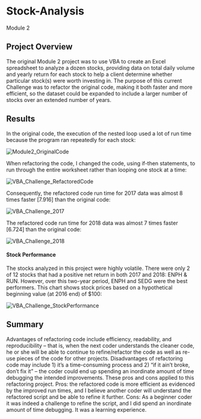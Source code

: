 # Stock-Analysis
Module 2
## Project Overview
The original Module 2 project was to use VBA to create an Excel spreadsheet to analyze a dozen stocks, providing data on total daily volume and yearly return for each stock to help a client determine whether particular stock(s) were worth investing in. The purpose of this current Challenge was to refactor the original code, making it both faster and more efficient, so the dataset could be expanded to include a larger number of stocks over an extended number of years.
## Results
In the original code, the execution of the nested loop used a lot of run time because the program ran repeatedly for each stock:

![Module2_OriginalCode](https://user-images.githubusercontent.com/97558998/155898437-27869ca9-9c61-44d7-a334-e43b156d98e8.png)

When refactoring the code, I changed the code, using if-then statements, to run through the entire worksheet rather than looping one stock at a time:

![VBA_Challenge_RefactoredCode](https://user-images.githubusercontent.com/97558998/155898472-ad41a07a-b0a6-463b-91ca-e4286b17cb48.png)

Consequently, the refactored code run time for 2017 data was almost 8 times faster [7.916] than the original code: 

![VBA_Challenge_2017](https://user-images.githubusercontent.com/97558998/155898594-88b33c45-dbbd-45f5-a45c-ae75c1f5da39.png)


The refactored code run time for 2018 data was almost 7 times faster [6.724] than the original code:

![VBA_Challenge_2018](https://user-images.githubusercontent.com/97558998/155898601-6f926751-9e7c-4bc5-bf4c-bd515b4b651c.png)

#### Stock Performance
The stocks analyzed in this project were highly volatile. There were only 2 of 12 stocks that had a positive net return in both 2017 and 2018: ENPH & RUN. However, over this two-year period, ENPH and SEDG were the best performers. This chart shows stock prices based on a hypothetical beginning value (at 2016 end) of $100:

![VBA_Challenge_StockPerformance](https://user-images.githubusercontent.com/97558998/155898573-cca87e37-8192-4aba-9e25-7c8cb8433c46.png)

## Summary
Advantages of refactoring code include efficiency, readability, and reproducibility – that is, when the next coder understands the cleaner code, he or she will be able to continue to refine/refactor the code as well as re-use pieces of the code for other projects. Disadvantages of refactoring code may include 1) it’s a time-consuming process and 2) “if it ain’t broke, don’t fix it” – the coder could end up spending an inordinate amount of time debugging the intended improvements. These pros and cons applied to this refactoring project. Pros: the refactored code is more efficient as evidenced by the improved run times, and I believe another coder will understand the refactored script and be able to refine it further. Cons: As a beginner coder it was indeed a challenge to refine the script, and I did spend an inordinate amount of time debugging. It was a learning experience.
